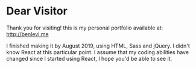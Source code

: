 # Dear Visitor
Thank you for visiting! this is my personal portfolio available at: http://benlevi.me

I finished making it by August 2019, using HTML, Sass and jQuery.
I didn't know React at this particular point. I assume that my coding abilities have changed since I started using React, I hope you'd be able to see it.
